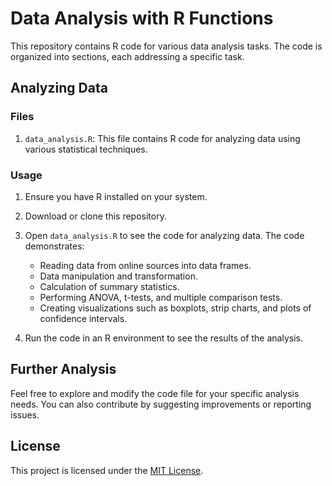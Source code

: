 # Data Analysis with R Functions

This repository contains R code for various data analysis tasks. The code is organized into sections, each addressing a specific task.

## Analyzing Data

### Files

1. `data_analysis.R`: This file contains R code for analyzing data using various statistical techniques.

### Usage

1. Ensure you have R installed on your system.

2. Download or clone this repository.

3. Open `data_analysis.R` to see the code for analyzing data. The code demonstrates:

   - Reading data from online sources into data frames.
   - Data manipulation and transformation.
   - Calculation of summary statistics.
   - Performing ANOVA, t-tests, and multiple comparison tests.
   - Creating visualizations such as boxplots, strip charts, and plots of confidence intervals.

4. Run the code in an R environment to see the results of the analysis.

## Further Analysis

Feel free to explore and modify the code file for your specific analysis needs. You can also contribute by suggesting improvements or reporting issues.

## License

This project is licensed under the [MIT License](license.txt).

